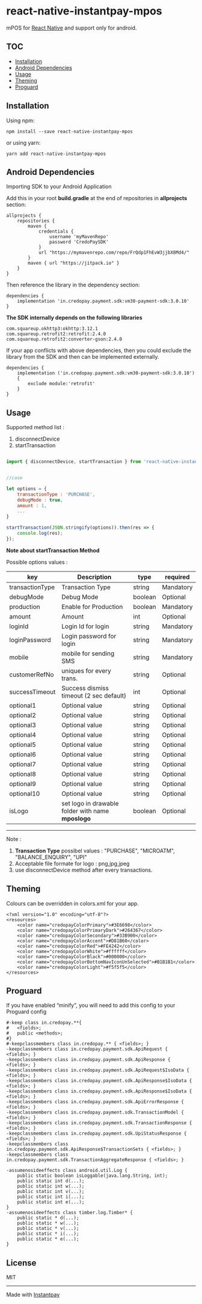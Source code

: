 <!-- markdownlint-disable MD024 MD034 MD033 -->

# react-native-instantpay-mpos

mPOS for [React Native](https://github.com/facebook/react-native) and support only for android.

## TOC

- [Installation](#installation)
- [Android Dependencies](#android-dependencies)
- [Usage](#usage)
- [Theming](#theming)
- [Proguard](#proguard)


## Installation

Using npm:

```shell
npm install --save react-native-instantpay-mpos
```

or using yarn:

```shell
yarn add react-native-instantpay-mpos
```

## Android Dependencies

Importing SDK to your Android Application

Add this in your root **build.gradle** at the end of repositories in **allprojects** section:

```
allprojects { 
    repositories { 
        maven { 
            credentials { 
                username 'myMavenRepo' 
                password 'CredoPaySDK' 
            } 
            url "https://mymavenrepo.com/repo/FrQdp1FhEvW3jjbX8Md4/" 
        }
        maven { url "https://jitpack.io" } 
    } 
}

```

Then reference the library in the dependency section: 

```
dependencies { 
    implementation 'in.credopay.payment.sdk:vm30-payment-sdk:3.0.10' 
}

```

**The SDK internally depends on the following libraries**

```
com.squareup.okhttp3:okhttp:3.12.1
com.squareup.retrofit2:retrofit:2.4.0
com.squareup.retrofit2:converter-gson:2.4.0

```

If your app conflicts with above dependencies, then you could exclude the library from 
the SDK and then can be implemented externally.

```
dependencies {
    implementation ('in.credopay.payment.sdk:vm30-payment-sdk:3.0.10')  
    {
        exclude module:'retrofit' 
    }
} 

```

## Usage

Supported method list :
1. disconnectDevice
2. startTransaction

```js

import { disconnectDevice, startTransaction } from 'react-native-instantpay-mpos';


//case

let options = {
    transactionType : 'PURCHASE',
    debugMode : true,
    amount : 1,
    ...
}

startTransaction(JSON.stringify(options)).then(res => {
    console.log(res);
}); 


```

**Note about startTransaction Method**

Possible options values : 

| key               | Description                                        |  type      | required       |
| ---------------   | -------------------------------------------------- | ---------- | -------------- |
| transactionType   | Transaction Type                                   | string     | Mandatory      |
| debugMode         | Debug Mode                                         | boolean    | Optional       |
| production        | Enable for Production                              | boolean    | Mandatory      |
| amount            | Amount                                             | int        | Optional      |
| loginId           | Login Id for login                                 | string     | Mandatory      |
| loginPassword     | Login password for login                           | string     | Mandatory      |
| mobile            | mobile for sending SMS                             | string     | Mandatory      |
| customerRefNo     | uniques for every trans.                           | string     | Optional       |
| successTimeout    | Success dismiss timeout (2 sec default)            | int        | Optional       |
| optional1         | Optional value                                     | string     | Optional       |
| optional2         | Optional value                                     | string     | Optional       |
| optional3         | Optional value                                     | string     | Optional       |
| optional4         | Optional value                                     | string     | Optional       |
| optional5         | Optional value                                     | string     | Optional       |
| optional6         | Optional value                                     | string     | Optional       |
| optional7         | Optional value                                     | string     | Optional       |
| optional8         | Optional value                                     | string     | Optional       |
| optional9         | Optional value                                     | string     | Optional       |
| optional10        | Optional value                                     | string     | Optional       |
| isLogo            | set logo in drawable folder with name **mposlogo** | boolean    | Optional       |

--- 

Note : 

1. **Transaction Type**  possibel values : "PURCHASE", "MICROATM", "BALANCE_ENQUIRY", "UPI"
2. Acceptable file formate for logo : png,jpg,jpeg
3. use disconnectDevice method after every transactions.


## Theming

Colours can be overridden in colors.xml for your app.

```
<?xml version="1.0" encoding="utf-8"?> 
<resources>
    <color name="credopayColorPrimary">#3E6698</color>
    <color name="credopayColorPrimaryDark">#264367</color>  
    <color name="credopayColorSecondary">#33B900</color>  
    <color name="credopayColorAccent">#D81B60</color>
    <color name="credopayColorRed">#FE4242</color>
    <color name="credopayColorWhite">#ffffff</color>
    <color name="credopayColorBlack">#000000</color>
    <color name="credopayColorBottomNavIconUnSelected">#B1B1B1</color>  
    <color name="credopayColorLight">#f5f5f5</color>
</resources>

```


## Proguard

If you have enabled “minify”, you will need to add this config to your Proguard config

```
#-keep class in.credopay.**{
#   <fields>;
#   public <methods>;
#}
#-keepclassmembers class in.credopay.** { <fields>; }
-keepclassmembers class in.credopay.payment.sdk.ApiRequest {  <fields>; }
-keepclassmembers class in.credopay.payment.sdk.ApiResponse {  <fields>; }
-keepclassmembers class in.credopay.payment.sdk.ApiRequest$IsoData { <fields>; }
-keepclassmembers class in.credopay.payment.sdk.ApiResponse$IsoData { <fields>; }
-keepclassmembers class in.credopay.payment.sdk.ApiResponse$IsoData { <fields>; }
-keepclassmembers class in.credopay.payment.sdk.ApiErrorResponse { <fields>; }
-keepclassmembers class in.credopay.payment.sdk.TransactionModel { <fields>; }
-keepclassmembers class in.credopay.payment.sdk.TransactionResponse { <fields>; }
-keepclassmembers class in.credopay.payment.sdk.UpiStatusResponse { <fields>; }
-keepclassmembers class in.credopay.payment.sdk.ApiResponse$TransactionSets { <fields>; }
-keepclassmembers class in.credopay.payment.sdk.TransactionAggregateResponse { <fields>; }

-assumenosideeffects class android.util.Log {
    public static boolean isLoggable(java.lang.String, int);
    public static int d(...);
    public static int w(...);
    public static int v(...);
    public static int i(...);
    public static int e(...);
}
-assumenosideeffects class timber.log.Timber* {
    public static * d(...);
    public static * w(...);
    public static * v(...);
    public static * i(...);
    public static * e(...);
} 

```

## License

MIT

---

Made with [Instantpay](https://www.instantpay.in)
